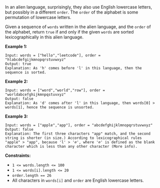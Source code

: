 In an alien language, surprisingly, they also use English lowercase letters, but possibly in a different `order`. The `order` of the alphabet is some permutation of lowercase letters.

Given a sequence of `words` written in the alien language, and the `order` of the alphabet, return `true` if and only if the given `words` are sorted lexicographically in this alien language.

 

**Example 1:**

```
Input: words = ["hello","leetcode"], order = "hlabcdefgijkmnopqrstuvwxyz"
Output: true
Explanation: As 'h' comes before 'l' in this language, then the sequence is sorted.
```

**Example 2:**

```
Input: words = ["word","world","row"], order = "worldabcefghijkmnpqstuvxyz"
Output: false
Explanation: As 'd' comes after 'l' in this language, then words[0] > words[1], hence the sequence is unsorted.
```

**Example 3:**

```
Input: words = ["apple","app"], order = "abcdefghijklmnopqrstuvwxyz"
Output: false
Explanation: The first three characters "app" match, and the second string is shorter (in size.) According to lexicographical rules "apple" > "app", because 'l' > '∅', where '∅' is defined as the blank character which is less than any other character (More info).
```

 

**Constraints:**

- `1 <= words.length <= 100`
- `1 <= words[i].length <= 20`
- `order.length == 26`
- All characters in `words[i]` and `order` are English lowercase letters.